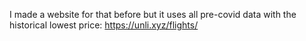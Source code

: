 I made a website for that before but it uses all pre-covid data with the historical lowest price: https://unli.xyz/flights/
